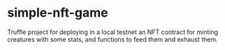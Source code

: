 # simple-nft-game

Truffle project for deploying in a local testnet an NFT contract for minting creatures with some stats, and functions to feed them and exhaust them.
